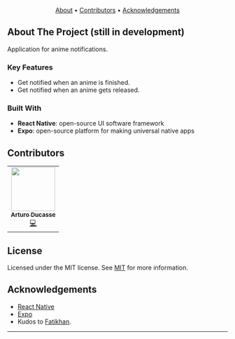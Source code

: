 <p align="center">
  <a href="#about-the-project">About</a> •
  <a href="#contributors">Contributors</a> •
  <a href="#acknowledgements">Acknowledgements</a>
</p>

<!-- Links -->

<!-- ABOUT THE PROJECT -->

## About The Project (still in development)

Application for anime notifications.

### Key Features

- Get notified when an anime is finished.
- Get notified when an anime gets released.

### Built With

- **React Native**: open-source UI software framework
- **Expo**: open-source platform for making universal native apps

## Contributors

<!-- ALL-CONTRIBUTORS-LIST:START - Do not remove or modify this section -->
<!-- prettier-ignore-start -->
<!-- markdownlint-disable -->
<table align='center'>
  <tr>
    <td align="center"><a href="https://arturoducasse.dev/"><img src="https://avatars.githubusercontent.com/u/66644638?v=4?s=100" width="100px;" alt=""/><br /><sub><b>Arturo Ducasse</b></sub></a><br /><a href="https://github.com/chingu-voyages/v33-bears-team-15be/commits?author=ArturoDucasse" title="Code">💻</a></td>
  </tr>
</table>

<!-- markdownlint-restore -->
<!-- prettier-ignore-end -->

<!-- ALL-CONTRIBUTORS-LIST:END -->

<!-- LICENSE -->

## License

Licensed under the MIT license. See [MIT](LICENSE) for more information.

<!-- ACKNOWLEDGEMENTS -->

## Acknowledgements

- [React Native](https://reactnative.dev/)
- [Expo](https://expo.dev/)
- Kudos to [Fatikhan](https://github.com/fatikhan-gasimov/gmail-clone?ref=reactnativeexample.com).

---
